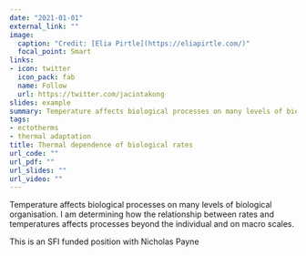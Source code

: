 ```yaml
---
date: "2021-01-01"
external_link: ""
image:
  caption: "Credit: [Elia Pirtle](https://eliapirtle.com/)"
  focal_point: Smart
links:
- icon: twitter
  icon_pack: fab
  name: Follow
  url: https://twitter.com/jacintakong
slides: example
summary: Temperature affects biological processes on many levels of biological organisation
tags:
- ectotherms
- thermal adaptation
title: Thermal dependence of biological rates
url_code: ""
url_pdf: ""
url_slides: ""
url_video: ""
---
```


Temperature affects biological processes on many levels of biological organisation. I am determining how the relationship between rates and temperatures affects processes beyond the individual and on macro scales.

This is an SFI funded position with Nicholas Payne
